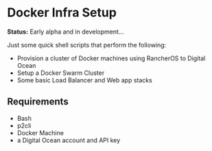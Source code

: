 # Docker Infra Setup

**Status:** Early alpha and in development...

Just some quick shell scripts that perform the following:

* Provision a cluster of Docker machines using RancherOS to Digital Ocean
* Setup a Docker Swarm Cluster
* Some basic Load Balancer and Web app stacks

## Requirements

* Bash
* p2cli
* Docker Machine
* a Digital Ocean account and API key
